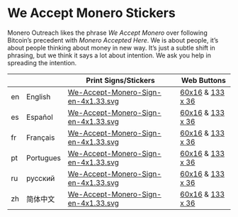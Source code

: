 # We Accept Monero Stickers

Monero Outreach likes the phrase _We Accept Monero_ over following Bitcoin’s precedent with _Monero Accepted Here_. We is about people, it’s about people thinking about money in new way. It’s just a subtle shift in phrasing, but we think it says a lot about intention. We ask you help in spreading the intention.

|  |  | Print Signs/Stickers | Web Buttons |
|--|--|--|--|
| en | English | [We-Accept-Monero-Sign-en-4x1.33.svg]() | [60x16]() & [133 x 36]() |
| es | Español | [We-Accept-Monero-Sign-en-4x1.33.svg]() | [60x16]() & [133 x 36]() |
| fr | Français | [We-Accept-Monero-Sign-en-4x1.33.svg]() | [60x16]() & [133 x 36]() |
| pt | Portugues | [We-Accept-Monero-Sign-en-4x1.33.svg]() | [60x16]() & [133 x 36]() |
| ru | русский | [We-Accept-Monero-Sign-en-4x1.33.svg]() | [60x16]() & [133 x 36]() |
| zh | 简体中文 | [We-Accept-Monero-Sign-en-4x1.33.svg]() | [60x16]() & [133 x 36]() |
